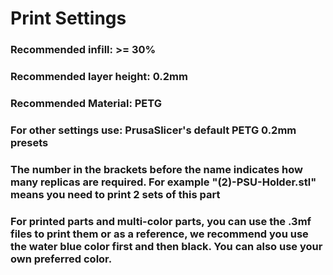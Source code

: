 # Print Settings

### Recommended infill: >= 30%
### Recommended layer height: 0.2mm
### Recommended Material: PETG
### For other settings use: PrusaSlicer's default PETG 0.2mm presets
### The number in the brackets before the name indicates how many replicas are required. For example "(2)-PSU-Holder.stl" means you need to print 2 sets of this part
### For printed parts and multi-color parts, you can use the .3mf files to print them or as a reference, we recommend you use the water blue color first and then black. You can also use your own preferred color.
